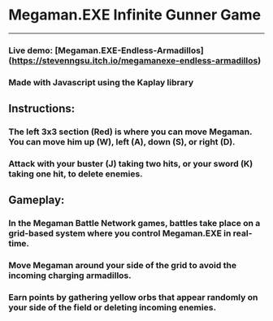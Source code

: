 # Megaman.EXE Infinite Gunner Game
---

### Live demo: [Megaman.EXE-Endless-Armadillos] (https://stevenngsu.itch.io/megamanexe-endless-armadillos)

### Made with Javascript using the Kaplay library

## Instructions:
### The left 3x3 section (Red) is where you can move Megaman. You can move him up (W), left (A), down (S), or right (D).
### Attack with your buster (J) taking two hits, or your sword (K) taking one hit, to delete enemies.

## Gameplay:
### In the Megaman Battle Network games, battles take place on a grid-based system where you control Megaman.EXE in real-time.
### Move Megaman around your side of the grid to avoid the incoming charging armadillos.
### Earn points by gathering yellow orbs that appear randomly on your side of the field or deleting incoming enemies.

